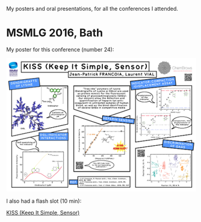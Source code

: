 My posters and oral presentations, for all the conferences I attended.

# MSMLG 2016, Bath

My poster for this conference (number 24):

![2016_bath_msmlg](posters/2016_msmlg_bath.jpg)

I also had a flash slot (10 min):

[KISS (Keep It Simple, Sensor)](presentations/2016_msmlg_bath.pdf "KISS (Keep It Simple, Sensor)") 
